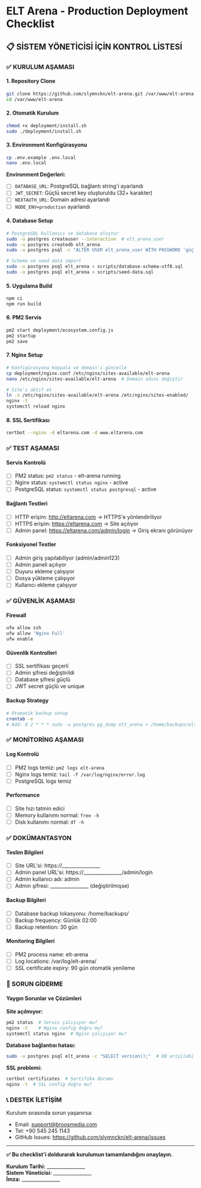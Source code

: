# ELT Arena - Production Deployment Checklist

## 📋 SİSTEM YÖNETİCİSİ İÇİN KONTROL LİSTESİ

### ✅ KURULUM AŞAMASI

#### 1. Repository Clone
```bash
git clone https://github.com/slymnckn/elt-arena.git /var/www/elt-arena
cd /var/www/elt-arena
```

#### 2. Otomatik Kurulum
```bash
chmod +x deployment/install.sh
sudo ./deployment/install.sh
```

#### 3. Environment Konfigürasyonu
```bash
cp .env.example .env.local
nano .env.local
```

**Environment Değerleri:**
- [ ] `DATABASE_URL`: PostgreSQL bağlantı string'i ayarlandı
- [ ] `JWT_SECRET`: Güçlü secret key oluşturuldu (32+ karakter)
- [ ] `NEXTAUTH_URL`: Domain adresi ayarlandı
- [ ] `NODE_ENV=production` ayarlandı

#### 4. Database Setup
```bash
# PostgreSQL kullanıcı ve database oluştur
sudo -u postgres createuser --interactive  # elt_arena_user
sudo -u postgres createdb elt_arena
sudo -u postgres psql -c "ALTER USER elt_arena_user WITH PASSWORD 'güçlü_şifre';"

# Schema ve seed data import
sudo -u postgres psql elt_arena < scripts/database-schema-utf8.sql
sudo -u postgres psql elt_arena < scripts/seed-data.sql
```

#### 5. Uygulama Build
```bash
npm ci
npm run build
```

#### 6. PM2 Servis
```bash
pm2 start deployment/ecosystem.config.js
pm2 startup
pm2 save
```

#### 7. Nginx Setup
```bash
# Konfigürasyonu kopyala ve domain'i güncelle
cp deployment/nginx.conf /etc/nginx/sites-available/elt-arena
nano /etc/nginx/sites-available/elt-arena  # Domain adını değiştir

# Site'ı aktif et
ln -s /etc/nginx/sites-available/elt-arena /etc/nginx/sites-enabled/
nginx -t
systemctl reload nginx
```

#### 8. SSL Sertifikası
```bash
certbot --nginx -d eltarena.com -d www.eltarena.com
```

### ✅ TEST AŞAMASI

#### Servis Kontrolü
- [ ] PM2 status: `pm2 status` - elt-arena running
- [ ] Nginx status: `systemctl status nginx` - active
- [ ] PostgreSQL status: `systemctl status postgresql` - active

#### Bağlantı Testleri
- [ ] HTTP erişim: http://eltarena.com → HTTPS'e yönlendiriliyor
- [ ] HTTPS erişim: https://eltarena.com → Site açılıyor
- [ ] Admin panel: https://eltarena.com/admin/login → Giriş ekranı görünüyor

#### Fonksiyonel Testler
- [ ] Admin giriş yapılabiliyor (admin/admin123)
- [ ] Admin paneli açılıyor
- [ ] Duyuru ekleme çalışıyor
- [ ] Dosya yükleme çalışıyor
- [ ] Kullanıcı ekleme çalışıyor

### ✅ GÜVENLİK AŞAMASI

#### Firewall
```bash
ufw allow ssh
ufw allow 'Nginx Full'
ufw enable
```

#### Güvenlik Kontrolleri
- [ ] SSL sertifikası geçerli
- [ ] Admin şifresi değiştirildi
- [ ] Database şifresi güçlü
- [ ] JWT secret güçlü ve unique

#### Backup Strategy
```bash
# Otomatik backup setup
crontab -e
# Add: 0 2 * * * sudo -u postgres pg_dump elt_arena > /home/backups/elt_arena_$(date +\%Y\%m\%d).sql
```

### ✅ MONİTORİNG AŞAMASI

#### Log Kontrolü
- [ ] PM2 logs temiz: `pm2 logs elt-arena`
- [ ] Nginx logs temiz: `tail -f /var/log/nginx/error.log`
- [ ] PostgreSQL logs temiz

#### Performance
- [ ] Site hızı tatmin edici
- [ ] Memory kullanımı normal: `free -h`
- [ ] Disk kullanımı normal: `df -h`

### ✅ DOKÜMANTASYON

#### Teslim Bilgileri
- [ ] Site URL'si: https://________________
- [ ] Admin panel URL'si: https://________________/admin/login
- [ ] Admin kullanıcı adı: admin
- [ ] Admin şifresi: ________________ (değiştirilmişse)

#### Backup Bilgileri
- [ ] Database backup lokasyonu: /home/backups/
- [ ] Backup frequency: Günlük 02:00
- [ ] Backup retention: 30 gün

#### Monitoring Bilgileri
- [ ] PM2 process name: elt-arena
- [ ] Log locations: /var/log/elt-arena/
- [ ] SSL certificate expiry: 90 gün otomatik yenileme

### 🚨 SORUN GİDERME

#### Yaygın Sorunlar ve Çözümleri

**Site açılmıyor:**
```bash
pm2 status  # Servis çalışıyor mu?
nginx -t    # Nginx config doğru mu?
systemctl status nginx  # Nginx çalışıyor mu?
```

**Database bağlantısı hatası:**
```bash
sudo -u postgres psql elt_arena -c "SELECT version();"  # DB erişilebilir mi?
```

**SSL problemi:**
```bash
certbot certificates  # Sertifika durumu
nginx -t  # SSL config doğru mu?
```

### 📞 DESTEK İLETİŞİM

Kurulum sırasında sorun yaşanırsa:
- Email: support@broosmedia.com  
- Tel: +90 545 245 1143
- GitHub Issues: https://github.com/slymnckn/elt-arena/issues

---

**✅ Bu checklist'i doldurarak kurulumun tamamlandığını onaylayın.**

**Kurulum Tarihi:** ________________  
**Sistem Yöneticisi:** ________________  
**İmza:** ________________
